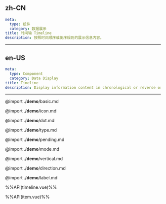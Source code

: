 ## zh-CN
```yaml
meta:
  type: 组件
  category: 数据展示
title: 时间轴 Timeline
description: 按照时间顺序或倒序规则的展示信息内容。
```
---
## en-US
```yaml
meta:
  type: Component
  category: Data Display
title: Timeline
description: Display information content in chronological or reverse order.
```
---

@import ./__demo__/basic.md

@import ./__demo__/icon.md

@import ./__demo__/dot.md

@import ./__demo__/type.md

@import ./__demo__/pending.md

@import ./__demo__/mode.md

@import ./__demo__/vertical.md

@import ./__demo__/direction.md

@import ./__demo__/label.md

%%API(timeline.vue)%%

%%API(item.vue)%%

